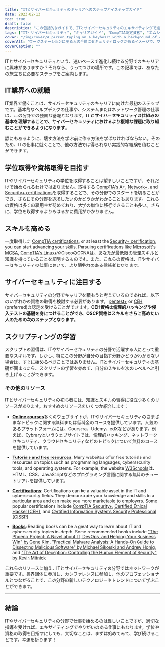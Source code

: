 ```yaml
---
title: "ITとサイバーセキュリティのキャリアへのステップバイステップガイド"
date: 2023-02-13
toc: true
draft: false
description: "この包括的なガイドで、ITとサイバーセキュリティのエキサイティングで進化し続ける分野であなたのキャリアを開始するためのステップを発見してください。"
tags: ["IT・サイバーセキュリティ", "キャリアガイド", "CompTIA認定資格", "エムシーエスエー", "リナックスプラス", "シーシーエヌエー", "ペネトレーションテスト", "エシカルハッキング", "オーエスシーピー", "スクリプト", "ITジョブズ", "サイバーセキュリティの仕事"]
cover: "/img/cover/A_person_typing_on_a_keyboard_with_a_background_of_computer.png"
coverAlt: "ワークステーションに座る人の手前にセキュリティロックがあるイメージで、ワークステーションのセキュリティ確保の重要性を示しています。"
coverCaption: ""
---
```



ITとサイバーセキュリティという、速いペースで進化し続ける分野でのキャリアに興味がありますか？それなら、うってつけの場所です。この記事では、あなたの旅立ちに必要なステップをご案内します。

## IT業界への就職

IT業界で働くことは、サイバーセキュリティのキャリアに向けた最初のステップです。基本的なヘルプデスクの仕事や、システムまたはネットワーク管理の仕事は、この分野での強固な基礎となります。**ITとサイバーセキュリティの仕組みの基本を理解することで、サイバーセキュリティにおけるより複雑な課題に取り組むことができるようになります**。

諺にもあるように、壊す方法を学ぶ前に作る方法を学ばなければならない。そのため、ITの仕事に就くことで、他の方法では得られない実践的な経験を積むことができます。

## 学位取得や資格取得を目指す

ITやサイバーセキュリティの学位を取得することは望ましいことですが、それだけで始められるわけではありません。取得する [CompTIA's A+](https://simeononsecurity.ch/articles/passing-comptias-a-plus-exams-220-1101-and-220-1102/), [Network+,](https://www.comptia.org/certifications/network) and [Security+ certifications](https://simeononsecurity.ch/articles/comptias-security-plus-sy0-601-what-do-you-need-to-know/)を取得することで、その分野でのスタートを切ることができ、さらにその分野を追求したいのかどうかがわかることもあります。これらの資格は多くの雇用主が認めており、大学の単位に移行できることも多い。さらに、学位を取得するよりもはるかに費用がかかりません。

## スキルを高める

一度取得した [CompTIA certifications](https://simeononsecurity.ch/articles/tips-and-tricks-for-passing-comptia-exams/), or at least the [Security+ certification](https://simeononsecurity.ch/articles/comptias-security-plus-sy0-601-what-do-you-need-to-know/), you can start advancing your skills. Pursuing certifications like [Microsoft's MCSA](https://www.microsoft.com/en-us/learning/certification), [CompTIA's Linux+](https://www.comptia.org/certifications/linux)やCiscoのCCNAは、あなたが最低限の管理スキルと知識を持っていることを証明するものです。また、これらの資格は、ITやサイバーセキュリティの仕事において、より競争力のある候補者となります。

## サイバーセキュリティに注目する

サイバーセキュリティの分野でキャリアを積もうと考えているのであれば、以下のいずれかの資格の取得を検討する必要があります。 [pentest+](https://www.comptia.org/certifications/pentest) or [CEH](https://www.eccouncil.org/train-certify/certified-ethical-hacker-ceh/) (preferred)の認定を受けることができます。**CEH資格は倫理的ハッキングや侵入テストの基礎を身につけることができ、OSCP資格はスキルをさらに高めたい人のための次のステップとなります**。

## スクリプティングの学習

スクリプトの習得は、ITやサイバーセキュリティの分野で活躍する人にとって重要なスキルです。しかし、特にこの分野が自分の目指す分野かどうかわからない場合は、すぐに始めるべきことではありません。ITとサイバーセキュリティの基礎が固まったら、スクリプトの学習を始めて、自分のスキルを次のレベルへと引き上げることができます。

### その他のリソース

ITとサイバーセキュリティの初心者には、知識とスキルの習得に役立つ多くのリソースがあります。おすすめのリソースをいくつか紹介します：

- [**Online courses**](https://simeononsecurity.ch/recommendations/learning_resources/)多くのウェブサイトが、ITやサイバーセキュリティのさまざまなトピックに関する無料または低料金のコースを提供しています。人気のあるプラットフォームには、Coursera、Udemy、edXなどがあります。例えば、Cybraryというウェブサイトでは、倫理的ハッキング、ネットワークセキュリティ、クラウドセキュリティなどのトピックについて無料のコースを提供しています。

- [**Tutorials and free resources**](https://simeononsecurity.ch/recommendations/learning_resources/): Many websites offer free tutorials and resources on topics such as programming languages, cybersecurity tools, and operating systems. For example, the website [W3Schools](https://www.w3schools.com/)は、HTML、CSS、JavaScriptなどのプログラミング言語に関する無料のチュートリアルを提供しています。

- [**Certifications**](https://simeononsecurity.ch/recommendations/certifications/): Certifications can be a valuable asset in the IT and cybersecurity fields. They demonstrate your knowledge and skills in a particular area and can make you more marketable to employers. Some popular certifications include [CompTIA Security+](https://simeononsecurity.ch/articles/comptias-security-plus-sy0-601-what-do-you-need-to-know/), [Certified Ethical Hacker (CEH)](https://www.eccouncil.org/train-certify/certified-ethical-hacker-ceh/), and [Certified Information Systems Security Professional (CISSP)](https://www.isc2.org/Certifications/CISSP)

- [**Books**](https://simeononsecurity.ch/recommendations/books/): Reading books can be a great way to learn about IT and cybersecurity topics in-depth. Some recommended books include ["The Phoenix Project: A Novel about IT, DevOps, and Helping Your Business Win" by Gene Kim](https://amzn.to/3xVIRhy), ["Practical Malware Analysis: A Hands-On Guide to Dissecting Malicious Software" by Michael Sikorski and Andrew Honig](https://amzn.to/3xVXzFa), and ["The Art of Deception: Controlling the Human Element of Security" by Kevin Mitnick](https://amzn.to/3SuW8qL)

これらのリソースに加え、ITとサイバーセキュリティの分野ではネットワークが重要です。業界団体に参加し、カンファレンスに参加し、他のプロフェッショナルとつながることで、この分野の新しいテクノロジーやトレンドについて学ぶことができます。
______

## 結論

ITやサイバーセキュリティの分野で仕事を始めるのは難しいことですが、適切な指導を受ければ、エキサイティングでやりがいのある仕事にもなります。学位や資格の取得を目指すにしても、大切なことは、まずは始めてみて、学び続けることです。幸運を祈ります！
